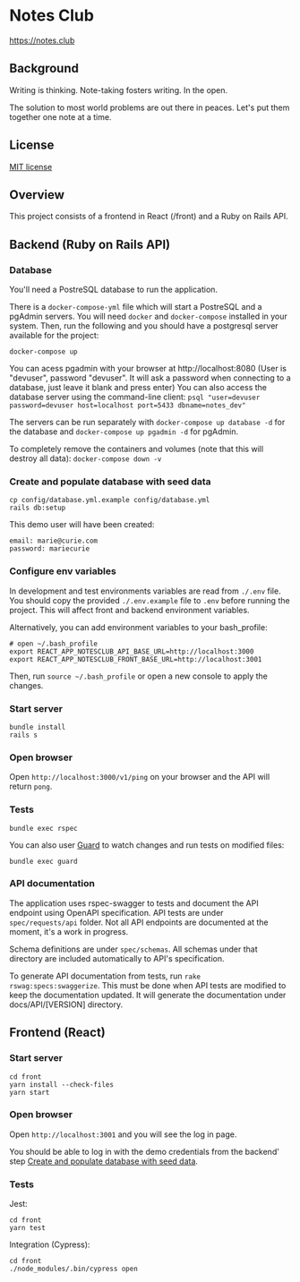 # Notes Club
https://notes.club

## Background
Writing is thinking. Note-taking fosters writing. In the open.

The solution to most world problems are out there in peaces. Let's put them together one note at a time.

## License
[MIT license](LICENSE)

## Overview
This project consists of a frontend in React (/front) and a Ruby on Rails API.

## Backend (Ruby on Rails API)

### Database

You'll need a PostreSQL database to run the application.

There is a `docker-compose-yml` file which will start a PostreSQL and a pgAdmin servers. You will need `docker` and `docker-compose` installed in your system. Then, run the following and you should have a postgresql server available for the project:
```
docker-compose up
```

You can acess pgadmin with your browser at http://localhost:8080 (User is "devuser", password "devuser". It will ask a password when connecting to a database, just leave it blank and press enter) You can also access the database server using the command-line client: `psql "user=devuser password=devuser host=localhost port=5433 dbname=notes_dev"`

The servers can be run separately with `docker-compose up database -d` for the database and `docker-compose up pgadmin -d` for pgAdmin.

To completely remove the containers and volumes (note that this will destroy all data): `docker-compose down -v`

### Create and populate database with seed data
```
cp config/database.yml.example config/database.yml
rails db:setup
```

This demo user will have been created:
```
email: marie@curie.com
password: mariecurie
```

### Configure env variables
In development and test environments variables are read from `./.env` file. You should copy the provided `./.env.example` file to `.env`  before running the project. This will affect front and backend environment variables.

Alternatively, you can add environment variables to your bash_profile:
```
# open ~/.bash_profile
export REACT_APP_NOTESCLUB_API_BASE_URL=http://localhost:3000
export REACT_APP_NOTESCLUB_FRONT_BASE_URL=http://localhost:3001
```

Then, run `source ~/.bash_profile` or open a new console to apply the changes.

### Start server
```
bundle install
rails s
```

### Open browser

Open `http://localhost:3000/v1/ping` on your browser and the API will return `pong`.

### Tests

```
bundle exec rspec
```

You can also user [Guard](https://github.com/guard/guard) to watch changes and run tests on modified files:
```
bundle exec guard
```

### API documentation

The application uses rspec-swagger to tests and document the API endpoint using OpenAPI specification. API tests are under `spec/requests/api` folder. Not all API endpoints are documented at the moment, it's a work in progress.

Schema definitions are under `spec/schemas`. All schemas under that directory are included automatically to API's specification. 

To generate API documentation from tests, run `rake rswag:specs:swaggerize`. This must be done when API tests are modified to keep the documentation updated. It will generate the documentation under docs/API/\[VERSION] directory.

## Frontend (React)

### Start server
```
cd front
yarn install --check-files
yarn start
```

### Open browser

Open `http://localhost:3001` and you will see the log in page.

You should be able to log in with the demo credentials from the backend' step [Create and populate database with seed data](https://github.com/notesclub/notesclub#create-and-populate-database-with-seed-data).

### Tests
Jest:
```
cd front
yarn test
```

Integration (Cypress):
```
cd front
./node_modules/.bin/cypress open
```
